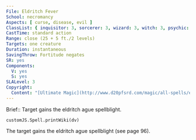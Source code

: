 ```yaml
---
File: Eldritch Fever
School: necromancy
Aspects: [ curse, disease, evil ]
ClassList: { inquisitor: 3, sorcerer: 3, wizard: 3, witch: 3, psychic: 3 }
CastTime: standard action
Range: close (25 + 5 ft./2 levels)
Targets: one creature
Duration: instantaneous
SavingThrow: Fortitude negates
SR: yes
Components:
  V: yes
  S: yes
SLALevel: 3
Copyright:
  Content: "[Ultimate Magic](http://www.d20pfsrd.com/magic/all-spells/e/eldritch-fever)"
---
```

Brief:: Target gains the eldritch ague spellblight.

```dataviewjs
customJS.Spell.printWiki(dv)
```

The target gains the eldritch ague spellblight (see page 96).
